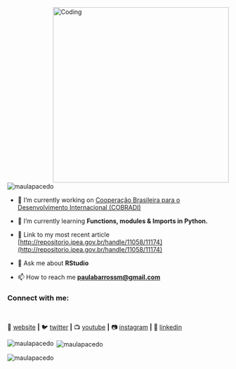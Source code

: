 

<img align="right" alt="Coding" width="400" src="https://www.dasca.org/content/Images/icon/coding.gif">

<p align="left"> <img src="https://komarev.com/ghpvc/?username=maulapacedo&label=Profile%20views&color=0e75b6&style=flat" alt="maulapacedo" /> </p>

- 🔭 I’m currently working on [Cooperação Brasileira para o Desenvolvimento Internacional (COBRADI)](https://github.com/maulapacedo/estrangeiros_sus)

- 🌱 I’m currently learning **Functions, modules & Imports in Python.**

- 📝 Link to my most recent article [http://repositorio.ipea.gov.br/handle/11058/11174](http://repositorio.ipea.gov.br/handle/11058/11174)

- 💬 Ask me about **RStudio**

- 📫 How to reach me **paulabarrossm@gmail.com**

<h3 align="left">Connect with me:</h3>

[website]: https://codedev.ga/
[twitter]: https://twitter.com/SEUTWITTER
[youtube]: https://www.youtube.com/user/SEUYOUTUBE/
[instagram]: https://www.instagram.com/SEUINSTAGRAM/
[linkedin]: https://www.linkedin.com/in/SEULINKEDIN/
<br>

🏡 [website][website] **|** 
🐦 [twitter][twitter] **|** 
📺 [youtube][youtube] **|** 
📷 [instagram][instagram] **|** 
👔 [linkedin](https://www.linkedin.com/in/paula-macedo-b487111b4/)

<p><img align="left" src="https://github-readme-stats.vercel.app/api/top-langs?username=maulapacedo&show_icons=true&locale=en&layout=compact" alt="maulapacedo" /></p>

<p>&nbsp;<img align="center" src="https://github-readme-stats.vercel.app/api?username=maulapacedo&show_icons=true&locale=en" alt="maulapacedo" /></p>

<p><img align="center" src="https://github-readme-streak-stats.herokuapp.com/?user=maulapacedo&" alt="maulapacedo" /></p>
